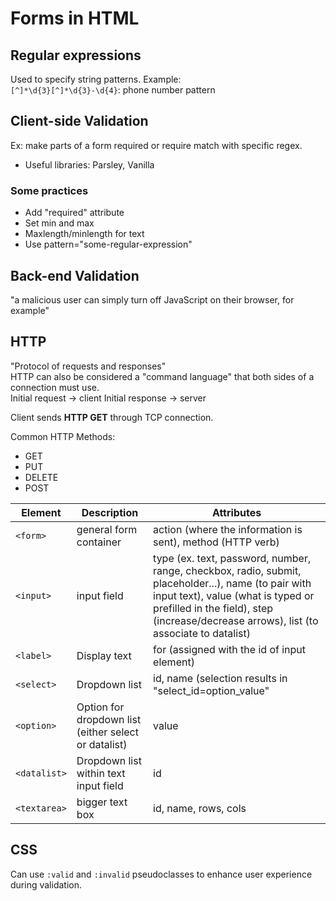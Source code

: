 # Forms in HTML
## Regular expressions
Used to specify string patterns. Example:   
`[^]*\d{3}[^]*\d{3}-\d{4}`: phone number pattern
## Client-side Validation
Ex: make parts of a form required or require match with specific regex.
- Useful libraries: Parsley, Vanilla
### Some practices
* Add "required" attribute
* Set min and max
* Maxlength/minlength for text
* Use pattern="some-regular-expression"

## Back-end Validation
"a malicious user can simply turn off JavaScript on their browser, for example"

## HTTP
"Protocol of requests and responses"  
HTTP can also be considered a "command language" that both sides of a connection must use.  
Initial request -> client
Initial response -> server

Client sends **HTTP GET** through TCP connection.

Common HTTP Methods:
- GET
- PUT
- DELETE
- POST

| Element | Description | Attributes |
| ------- | ----------- | ---------- |
| `<form>` | general form container | action (where the information is sent), method (HTTP verb) |
| `<input>` | input field | type (ex. text, password, number, range, checkbox, radio, submit, placeholder...), name (to pair with input text), value (what is typed or prefilled in the field), step (increase/decrease arrows), list (to associate to datalist) |
| `<label>` | Display text | for (assigned with the id of input element) |
| `<select>` | Dropdown list | id, name (selection results in "select_id=option_value" |
| `<option>` | Option for dropdown list (either select or datalist) | value |
| `<datalist>` | Dropdown list within text input field | id |
| `<textarea>`| bigger text box | id, name, rows, cols |

## CSS
Can use `:valid` and `:invalid` pseudoclasses to enhance user experience during validation.
